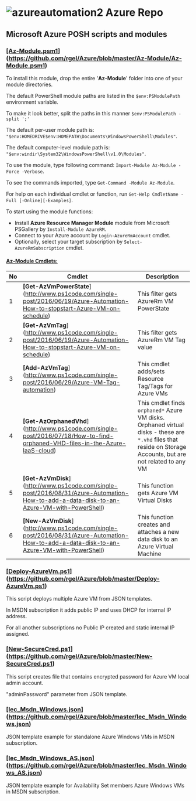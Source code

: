 # ![azureautomation2](https://cloud.githubusercontent.com/assets/6964549/17082193/9aade278-517d-11e6-8db1-1f04fb786e81.png) Azure Repo
## Microsoft Azure POSH scripts and modules

### <ins>[Az-Module.psm1</ins>] (https://github.com/rgel/Azure/blob/master/Az-Module/Az-Module.psm1)

To install this module, drop the entire '<b>Az-Module</b>' folder into one of your module directories.

The default PowerShell module paths are listed in the `$env:PSModulePath` environment variable.

To make it look better, split the paths in this manner `$env:PSModulePath -split ';'`

The default per-user module path is: `"$env:HOMEDRIVE$env:HOMEPATH\Documents\WindowsPowerShell\Modules"`.

The default computer-level module path is: `"$env:windir\System32\WindowsPowerShell\v1.0\Modules"`.

To use the module, type following command: `Import-Module Az-Module -Force -Verbose`.

To see the commands imported, type `Get-Command -Module Az-Module`.

For help on each individual cmdlet or function, run `Get-Help CmdletName -Full [-Online][-Examples]`.

To start using the module functions:

+ Install <b>Azure Resource Manager Module</b> module from Microsoft PSGallery by `Install-Module AzureRM`.
+ Connect to your Azure account by `Login-AzureRmAccount` cmdlet.
+ Optionally, select your target subscription by `Select-AzureRmSubscription` cmdlet.

#### <b><ins>Az-Module Cmdlets:</ins></b>

|No|Cmdlet|Description|
|----|----|----|
|1|<b> [Get-AzVmPowerState</b>] (http://www.ps1code.com/single-post/2016/06/19/Azure-Automation-How-to-stopstart-Azure-VM-on-schedule)|This filter gets AzureRm VM PowerState|
|2|<b> [Get-AzVmTag</b>] (http://www.ps1code.com/single-post/2016/06/19/Azure-Automation-How-to-stopstart-Azure-VM-on-schedule)|This filter gets AzureRm VM Tag value|
|3|<b> [Add-AzVmTag</b>] (http://www.ps1code.com/single-post/2016/06/29/Azure-VM-Tag-automation)|This cmdlet adds/sets Resource Tag/Tags for Azure VMs|
|4|<b> [Get-AzOrphanedVhd</b>] (http://www.ps1code.com/single-post/2016/07/18/How-to-find-orphaned-VHD-files-in-the-Azure-IaaS-cloud)|This cmdlet finds `orphaned*` Azure VM disks. Orphaned virtual disks - these are `*.vhd` files that reside on Storage Accounts, but are not related to any VM|
|5|<b> [Get-AzVmDisk</b>] (http://www.ps1code.com/single-post/2016/08/31/Azure-Automation-How-to-add-a-data-disk-to-an-Azure-VM-with-PowerShell)|This function gets Azure VM Virtual Disks|
|6|<b> [New-AzVmDisk</b>] (http://www.ps1code.com/single-post/2016/08/31/Azure-Automation-How-to-add-a-data-disk-to-an-Azure-VM-with-PowerShell)|This function creates and attaches a new data disk to an Azure Virtual Machine|

### <ins>[Deploy-AzureVm.ps1</ins>] (https://github.com/rgel/Azure/blob/master/Deploy-AzureVm.ps1)

This script deploys multiple Azure VM from JSON templates.

In MSDN subscription it adds public IP and uses DHCP for internal IP address.

For all another subscriptions no Public IP created and static internal IP assigned.

### <ins>[New-SecureCred.ps1</ins>] (https://github.com/rgel/Azure/blob/master/New-SecureCred.ps1)

This script creates file that contains encrypted password for Azure VM local admin account.

"adminPassword" parameter from JSON template.

### <ins>[Iec_Msdn_Windows.json</ins>] (https://github.com/rgel/Azure/blob/master/Iec_Msdn_Windows.json)

JSON template example for standalone Azure Windows VMs in MSDN subscription.

### <ins>[Iec_Msdn_Windows_AS.json</ins>] (https://github.com/rgel/Azure/blob/master/Iec_Msdn_Windows_AS.json)

JSON template example for Availability Set members Azure Windows VMs in MSDN subscription.
